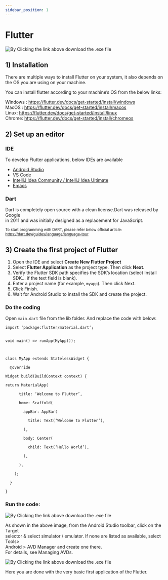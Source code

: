 ```yaml
---
sidebar_position: 1
---
```


# Flutter

![By Clicking the link above download the .exe file](https://flutter.dev/assets/images/shared/brand/flutter/logo/flutter-lockup.png)<br/>

## 1) Installation

There are multiple ways to install Flutter on your system, it also depends on<br/>
the OS you are using on your machine.<br/>

You can install flutter according to your machine’s OS from the below links:<br/>


Windows : <https://flutter.dev/docs/get-started/install/windows> <br/>
MacOS : <https://flutter.dev/docs/get-started/install/macos> <br/>
Linux:  <https://flutter.dev/docs/get-started/install/linux> <br/>
Chrome: <https://flutter.dev/docs/get-started/install/chromeos> <br/>

## 2) Set up an editor

### IDE

To develop Flutter applications, below IDEs are available<br/>

- [Android Studio](https://developer.android.com/studio)
- [VS Code](https://code.visualstudio.com)
- [IntelliJ Idea Community / IntelliJ Idea Ultimate](https://www.jetbrains.com/idea/promo/)
- [Emacs](https://www.gnu.org/software/emacs/download.html)

### Dart

Dart is completely open source with a clean license.Dart was released by Google<br/>
in 2011 and was initially designed as a replacement for JavaScript.<br/>

<small>To start programming with DART, please refer below official article:</small><br/>
<small> https://dart.dev/guides/language/language-tour</small><br/>

## 3) Create the first project of Flutter

1. Open the IDE and select **Create New Flutter Project**
2. Select **Flutter Application** as the project type. Then click **Next**.
3. Verify the Flutter SDK path specifies the SDK’s location (select Install SDK… <be/>if the text field is blank).
4. Enter a project name (for example, ``myapp``). Then click Next.
5. Click Finish.
6. Wait for Android Studio to install the SDK and create the project.

### Do the coding

Open ``main.dart`` file from the lib folder. And replace the code with below:<br/>

```
import ‘package:flutter/material.dart’;

 
void main() => runApp(MyApp());

 

class MyApp extends StatelessWidget {

  @override

Widget build(BuildContext context) {

return MaterialApp(

      title: ‘Welcome to Flutter’,

      home: Scaffold(

        appBar: AppBar(

          title: Text(‘Welcome to Flutter’),

        ),

        body: Center(

          child: Text(‘Hello World’),

        ),

      ),

    );

  }

}
```

### Run the code:

![By Clicking the link above download the .exe file](https://flutter.dev/assets/images/docs/tools/android-studio/main-toolbar.png)<br/>

As shown in the above image, from the Android Studio toolbar, click on the Target<br/> selector & select simulator / emulator. If none are listed as available, select Tools><br/> Android > AVD Manager and create one there.<br/>
For details, see Managing AVDs.<br/>

![By Clicking the link above download the .exe file](https://www.zealousweb.com/wp-content/uploads/2021/06/Screenshot_2.png)

Here you are done with the very basic first application of the Flutter.<br/>